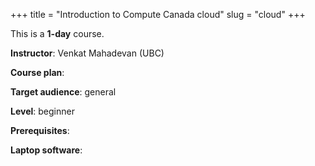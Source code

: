 +++
title = "Introduction to Compute Canada cloud"
slug = "cloud"
+++

This is a **1-day** course.

**Instructor**: Venkat Mahadevan (UBC)

**Course plan**:

**Target audience**: general

**Level**: beginner

**Prerequisites**: 

**Laptop software**:
